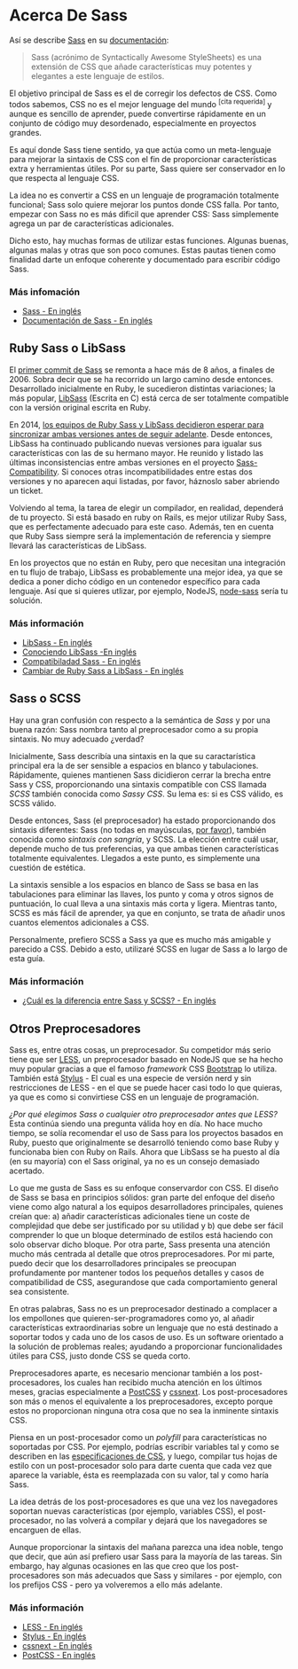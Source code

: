 
# Acerca De Sass

Así se describe [Sass](http://sass-lang.com) en su [documentación](http://sass-lang.com/documentation/file.SASS_REFERENCE.html):

> Sass (acrónimo de Syntactically Awesome StyleSheets) es una extensión de CSS que añade características muy potentes y elegantes a este lenguaje de estilos.

El objetivo principal de Sass es el de corregir los defectos de CSS. Como todos sabemos, CSS no es el mejor lenguage del mundo <sup>[cita requerida]</sup> y aunque es sencillo de aprender, puede convertirse rápidamente en un conjunto de código muy desordenado, especialmente en proyectos grandes.

Es aquí donde Sass tiene sentido, ya que actúa como un meta-lenguaje para mejorar la sintaxis de CSS con el fin de proporcionar características extra y herramientas útiles. Por su parte, Sass quiere ser conservador en lo que respecta al lenguaje CSS.

La idea no es convertir a CSS en un lenguaje de programación totalmente funcional; Sass solo quiere mejorar los puntos donde CSS falla. Por tanto, empezar con Sass no es más dificil que aprender CSS: Sass simplemente agrega un par de características adicionales.

Dicho esto, hay muchas formas de utilizar estas funciones. Algunas buenas, algunas malas y otras que son poco comunes. Estas pautas tienen como finalidad darte un enfoque coherente y documentado para escribir código Sass.


### Más infomación

* [Sass - En inglés](http://sass-lang.com)
* [Documentación de Sass - En inglés](http://sass-lang.com/documentation/file.SASS_REFERENCE.html)






## Ruby Sass o LibSass

El [primer commit de Sass](https://github.com/hcatlin/sass/commit/fa5048ba405619273e474a50400c7243fbff54fe) se remonta a hace más de 8 años, a finales de 2006. Sobra decir que se ha recorrido un largo camino desde entonces. Desarrollado inicialmente en Ruby, le sucedieron distintas variaciones; la más popular, [LibSass](https://github.com/sass/libsass) (Escrita en C) está cerca de ser totalmente compatible con la versión original escrita en Ruby.

En 2014, [los equipos de Ruby Sass y LibSass decidieron esperar para sincronizar ambas versiones antes de seguir adelante](https://github.com/sass/libsass/wiki/The-LibSass-Compatibility-Plan). Desde entonces, LibSass ha continuado publicando nuevas versiones para igualar sus características con las de su hermano mayor. He reunido y listado las últimas inconsistencias entre ambas versiones en el proyecto [Sass-Compatibility](http://sass-compatibility.github.io). Si conoces otras incompatibilidades entre estas dos versiones y no aparecen aqui listadas, por favor, háznoslo saber abriendo un ticket.

Volviendo al tema, la tarea de elegir un compilador, en realidad, dependerá de tu proyecto. Si está basado en ruby on Rails, es mejor utilizar Ruby Sass, que es perfectamente adecuado para este caso. Además, ten en cuenta que Ruby Sass siempre será la implementación de referencia y siempre llevará las características de LibSass.

En los proyectos que no están en Ruby, pero que necesitan una integración en tu flujo de trabajo, LibSass es probablemente una mejor idea, ya que se dedica a poner dicho código en un contenedor específico para cada lenguaje. Así que si quieres utlizar, por ejemplo, NodeJS,  [node-sass](https://github.com/sass/node-sass) sería tu solución.



### Más información

* [LibSass - En inglés](https://github.com/sass/libsass)
* [Conociendo LibSass -En inglés](http://webdesign.tutsplus.com/articles/getting-to-know-libsass--cms-23114)
* [Compatibiladad Sass - En inglés](http://sass-compatibility.github.io)
* [Cambiar de Ruby Sass a LibSass - En inglés](http://www.sitepoint.com/switching-ruby-sass-libsass/)






## Sass o SCSS

Hay una gran confusión con respecto a la semántica de *Sass* y por una buena razón: Sass nombra tanto al preprocesador como a su propia sintaxis. No muy adecuado ¿verdad? 

Inicialmente, Sass describía una sintaxis en la que su caractarística principal era la de ser sensible a espacios en blanco y tabulaciones. Rápidamente, quienes mantienen Sass dicidieron cerrar la brecha entre Sass y CSS, proporcionando una sintaxis compatible con CSS llamada *SCSS* también conocida como *Sassy CSS*. Su lema es: si es CSS válido, es SCSS válido.

Desde entonces, Sass (el preprocesador) ha estado proporcionando dos sintaxis diferentes: Sass (no todas en mayúsculas, [por favor](http://sassnotsass.com)), también conocida como *sintaxis con sangría*, y SCSS. La elección entre cuál usar, depende mucho de tus preferencias, ya que ambas tienen características totalmente equivalentes. Llegados a este punto, es simplemente una cuestión de estética.

La sintaxis sensible a los espacios en blanco de Sass se basa en las tabulaciones para eliminar las llaves, los punto y coma y otros signos de puntuación, lo cual lleva a una sintaxis más corta y ligera. Mientras tanto, SCSS es más fácil de aprender, ya que en conjunto, se trata de añadir unos cuantos elementos adicionales a CSS.

Personalmente, prefiero SCSS a Sass ya que es mucho más amigable y parecido a CSS. Debido a esto, utilizaré SCSS en lugar de Sass a lo largo de esta guía.



### Más información

* [¿Cuál es la diferencia entre Sass y SCSS? - En inglés](http://www.sitepoint.com/whats-difference-sass-scss/)






## Otros Preprocesadores

Sass es, entre otras cosas, un preprocesador. Su competidor más serio tiene que ser [LESS](http://lesscss.org/), un preprocesador basado en NodeJS que se ha hecho muy popular gracias a que el famoso *framework* CSS [Bootstrap](http://getbootstrap.com/) lo utiliza. También está [Stylus](http://learnboost.github.io/stylus/) - El cual es una especie de versión nerd y sin restricciones de LESS - en el que se puede hacer casi todo lo que quieras, ya que es como si convirtiese CSS en un lenguaje de programación.

*¿Por qué elegimos Sass o cualquier otro preprocesador antes que LESS?* Esta continúa siendo una pregunta válida hoy en día. No hace mucho tiempo, se solía recomendar el uso de Sass para los proyectos basados en Ruby, puesto que originalmente se desarrolló teniendo como base Ruby y funcionaba bien con Ruby on Rails. Ahora que LibSass se ha puesto al día (en su mayoría) con el Sass original, ya no es un consejo demasiado acertado.

Lo que me gusta de Sass es su enfoque conservardor con CSS. El diseño de Sass se basa en principios sólidos: gran parte del enfoque del diseño viene como algo natural a los equipos desarrolladores principales, quienes creían que: a) añadir características adicionales tiene un coste de complejidad que debe ser justificado por su utilidad y b) que debe ser fácil comprender lo que un bloque determinado de estilos está haciendo con solo observar dicho bloque. Por otra parte, Sass presenta una atención mucho más centrada al detalle que otros preprocesadores. Por mi parte, puedo decir que los desarrolladores principales se preocupan profundamente por mantener todos los pequeños detalles y casos de compatibilidad de CSS, asegurandose que cada comportamiento general sea consistente.

En otras palabras, Sass no es un preprocesador destinado a complacer a los empollones que quieren-ser-programadores como yo, al añadir características extraordinarias sobre un lenguaje que no está destinado a soportar todos y cada uno de los casos de uso. Es un software orientado a la solución de problemas reales; ayudando a proporcionar funcionalidades útiles para CSS, justo donde CSS se queda corto.

Preprocesadores aparte, es necesario mencionar también a los post-procesadores, los cuales han recibido mucha atención en los últimos meses, gracias especialmente a [PostCSS](https://github.com/postcss/postcss) y [cssnext](https://cssnext.github.io/). Los post-procesadores son más o menos el equivalente a los preprocesadores, excepto porque estos no proporcionan ninguna otra cosa que no sea la inminente sintaxis CSS. 

Piensa en un post-procesador como un *polyfill* para características no soportadas por CSS. Por ejemplo, podrías escribir variables tal y como se describen en las [especificaciones de CSS](http://dev.w3.org/csswg/css-variables/), y luego, compilar tus hojas de estilo con un post-procesador solo para darte cuenta que cada vez que aparece la variable, ésta es reemplazada con su valor, tal y como haría Sass.

La idea detrás de los post-procesadores es que una vez los navegadores soportan nuevas características (por ejemplo, variables CSS), el post-procesador, no las volverá a compilar y dejará que los navegadores se encarguen de ellas.

Aunque proporcionar la sintaxis del mañana parezca una idea noble, tengo que decir, que aún así prefiero usar Sass para la mayoría de las tareas. Sin embargo, hay algunas ocasiones en las que creo que los post-procesadores son más adecuados que Sass y similares - por ejemplo, con los prefijos CSS - pero ya volveremos a ello más adelante.




### Más información

* [LESS - En inglés](http://lesscss.org/)
* [Stylus - En inglés](http://learnboost.github.io/stylus/)
* [cssnext - En inglés](https://cssnext.github.io/)
* [PostCSS - En inglés](https://github.com/postcss/postcss)
